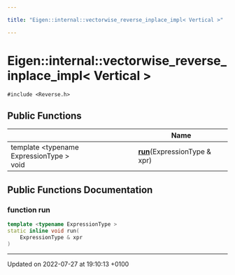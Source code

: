 ```yaml
---

title: "Eigen::internal::vectorwise_reverse_inplace_impl< Vertical >"

---
```


# Eigen::internal::vectorwise_reverse_inplace_impl< Vertical >






`#include <Reverse.h>`

## Public Functions

|                | Name           |
| -------------- | -------------- |
| template <typename ExpressionType \> <br>void | **[run](http://example.org/classes/structeigen_1_1internal_1_1vectorwise__reverse__inplace__impl_3_01vertical_01_4/#function-run)**(ExpressionType & xpr) |

## Public Functions Documentation

### function run

```cpp
template <typename ExpressionType >
static inline void run(
    ExpressionType & xpr
)
```


-------------------------------

Updated on 2022-07-27 at 19:10:13 +0100